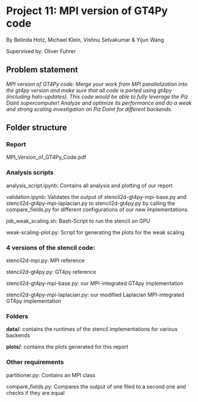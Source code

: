# Project 11: MPI version of GT4Py code
By Belinda Hotz, Michael Klein, Vishnu Selvakumar & Yijun Wang

Supervised by: Oliver Fuhrer

## Problem statement
*MPI version of GT4Py code: Merge your work from MPI parallelization into the gt4py version and make sure that all code is ported using gt4py (including halo-updates). This code would be able to fully leverage the Piz Daint supercomputer! Analyze and optimize its performance and do a weak and strong scaling investigation on Piz Daint for different backends.*

## Folder structure

### Report
MPI_Version_of_GT4Py_Code.pdf 

### Analysis scripts
analysis_script.ipynb: Contains all analysis and plotting of our report

validation.ipynb: Validates the output of stencil2d-gt4py-mpi-base.py and stencil2d-gt4py-mpi-laplacian.py to stencil2d-gt4py.py by calling the compare_fields.py for different configurations of our new implementations.

job_weak_scaling.sh: Bash-Script to run the stencil on GPU

weak-scaling-plot.py: Script for generating the plots for the weak scaling

### 4 versions of the stencil code:
stencil2d-mpi.py: MPI reference

stencil2d-gt4py.py: GT4py reference

stencil2d-gt4py-mpi-base.py: our MPI-integrated GT4py implementation 

stencil2d-gt4py-mpi-laplacian.py: our modified Laplacian MPI-integrated GT4py implementation 

###  Folders
**data/**: contains the runtimes of the stencil implementations for various backends

**plots/**: contains the plots generated for this report

### Other requirements
partitioner.py: Contains an MPI class

compare_fields.py: Compares the output of one filed to a second one and checks if they are equal